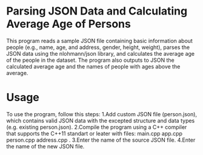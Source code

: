 # Parsing JSON Data and Calculating Average Age of Persons

This program reads a sample JSON file containing basic information about people (e.g., name, age, and address, gender, height, weight), parses the JSON data using the nlohmann/json library, and calculates the average age of the people in the dataset. The program also outputs to JSON the calculated average age and the names of people with ages above the average.

# Usage

To use the program, follow this steps:
1.Add custom JSON file (person.json), which contains valid JSON data with the excepted structure and data types (e.g. existing person.json).
2.Compile the program using a C++ compiler that supports the C++11 standart or leater with files: main.cpp app.cpp person.cpp address.cpp .
3.Enter the name of the source JSON file.
4.Enter the name of the new JSON file.
